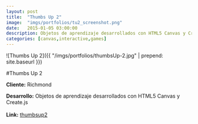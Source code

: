 ```yaml
---
layout:	post
title:	"Thumbs Up 2"
image:	"imgs/portfolios/tu2_screenshot.png"
date:   2015-01-05 03:00:00
description: Objetos de aprendizaje desarrollados con HTML5 Canvas y Create.js
categories: [canvas,interactive,games]
---
```

![Thumbs Up 2]({{ "/imgs/portfolios/thumbsUp-2.jpg" | prepend: site.baseurl }})

#Thumbs Up 2

**Cliente:** Richmond

**Desarrollo:** Objetos de aprendizaje desarrollados con HTML5 Canvas y Create.js
<br><br>
**Link:**
<a class="link" href="http://richmond.digitaldealers.mx/thumbsup2/thumbsUp2.html" target="blank"> thumbsup2</a>
